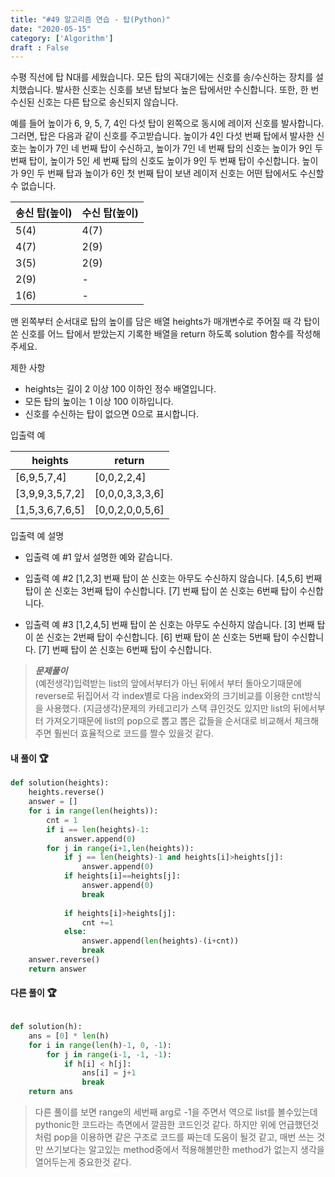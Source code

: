 ```yaml
---
title: "#49 알고리즘 연습 - 탑(Python)"
date: "2020-05-15"
category: ['Algorithm']
draft : False
---
```



수평 직선에 탑 N대를 세웠습니다. 모든 탑의 꼭대기에는 신호를 송/수신하는 장치를 설치했습니다. 발사한 신호는 신호를 보낸 탑보다 높은 탑에서만 수신합니다. 또한, 한 번 수신된 신호는 다른 탑으로 송신되지 않습니다.

예를 들어 높이가 6, 9, 5, 7, 4인 다섯 탑이 왼쪽으로 동시에 레이저 신호를 발사합니다. 그러면, 탑은 다음과 같이 신호를 주고받습니다. 높이가 4인 다섯 번째 탑에서 발사한 신호는 높이가 7인 네 번째 탑이 수신하고, 높이가 7인 네 번째 탑의 신호는 높이가 9인 두 번째 탑이, 높이가 5인 세 번째 탑의 신호도 높이가 9인 두 번째 탑이 수신합니다. 높이가 9인 두 번째 탑과 높이가 6인 첫 번째 탑이 보낸 레이저 신호는 어떤 탑에서도 수신할 수 없습니다.


|송신 탑(높이)	|수신 탑(높이)|
|-|-|
|5(4)|	4(7)|
|4(7)|	2(9)|
|3(5)|	2(9)|
|2(9)|	-|
|1(6)|	-|
맨 왼쪽부터 순서대로 탑의 높이를 담은 배열 heights가 매개변수로 주어질 때 각 탑이 쏜 신호를 어느 탑에서 받았는지 기록한 배열을 return 하도록 solution 함수를 작성해주세요.

제한 사항
* heights는 길이 2 이상 100 이하인 정수 배열입니다.
* 모든 탑의 높이는 1 이상 100 이하입니다.
* 신호를 수신하는 탑이 없으면 0으로 표시합니다.

입출력 예

|heights	|return|
| - |- |
|[6,9,5,7,4]	|[0,0,2,2,4]|
|[3,9,9,3,5,7,2]|	[0,0,0,3,3,3,6]|
|[1,5,3,6,7,6,5]|	[0,0,2,0,0,5,6]|


입출력 예 설명

* 입출력 예 #1
앞서 설명한 예와 같습니다.

* 입출력 예 #2
[1,2,3] 번째 탑이 쏜 신호는 아무도 수신하지 않습니다.
[4,5,6] 번째 탑이 쏜 신호는 3번째 탑이 수신합니다.
[7] 번째 탑이 쏜 신호는 6번째 탑이 수신합니다.

* 입출력 예 #3
[1,2,4,5] 번째 탑이 쏜 신호는 아무도 수신하지 않습니다.
[3] 번째 탑이 쏜 신호는 2번째 탑이 수신합니다.
[6] 번째 탑이 쏜 신호는 5번째 탑이 수신합니다.
[7] 번째 탑이 쏜 신호는 6번째 탑이 수신합니다.


>__*문제풀이*__   
(예전생각)입력받는 list의 앞에서부터가 아닌 뒤에서 부터 돌아오기때문에 reverse로 뒤집어서
각 index별로 다음 index와의 크기비교를 이용한 cnt방식을 사용했다.
(지금생각)문제의 카테고리가 스택 큐인것도 있지만 list의 뒤에서부터 가져오기때문에 list의 pop으로 뽑고 뽑은 값들을 순서대로 비교해서 체크해주면
훨씬더 효율적으로 코드를 짤수 있을것 같다.

#### 내 풀이 🏆
```python
def solution(heights):
    heights.reverse()
    answer = []
    for i in range(len(heights)):
        cnt = 1
        if i == len(heights)-1:
            answer.append(0)
        for j in range(i+1,len(heights)):
            if j == len(heights)-1 and heights[i]>heights[j]:
                answer.append(0)
            if heights[i]==heights[j]:
                answer.append(0)
                break
                
            if heights[i]>heights[j]:
                cnt +=1
            else:
                answer.append(len(heights)-(i+cnt))
                break
    answer.reverse()
    return answer
```

#### 다른 풀이 🏆
```python

def solution(h):
    ans = [0] * len(h)
    for i in range(len(h)-1, 0, -1):
        for j in range(i-1, -1, -1):
            if h[i] < h[j]:
                ans[i] = j+1
                break
    return ans
```

> 다른 풀이를 보면 range의 세번째 arg로 -1을 주면서 역으로 list를 볼수있는데
> pythonic한 코드라는 측면에서 깔끔한 코드인것 같다.
> 하지만 위에 언급했던것 처럼 pop을 이용하면 같은 구조로 코드를 짜는데 도움이 될것 같고,
> 매번 쓰는 것만 쓰기보다는 알고있는 method중에서 적용해볼만한 method가 없는지 생각을 열어두는게 중요한것 같다.